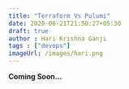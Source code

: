 ```yaml
---
title: "Terraform Vs Pulumi"
date: 2020-06-21T21:50:27+05:30
draft: true
author : Hari Krishna Ganji
tags : ["devops"]
imageUrl: /images/hari.png
---
```

**Coming Soon...**
&emsp;


&emsp;




&emsp;

&emsp;